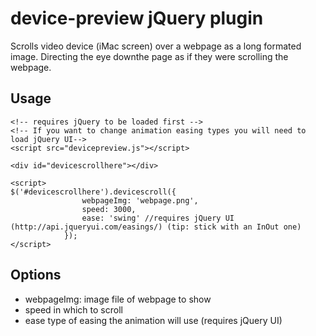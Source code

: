 device-preview jQuery plugin
===========================

Scrolls video device (iMac screen) over a webpage as a long formated image. Directing the eye downthe page as if they were scrolling the webpage.

## Usage

```
<!-- requires jQuery to be loaded first -->
<!-- If you want to change animation easing types you will need to load jQuery UI-->
<script src="devicepreview.js"></script>

<div id="devicescrollhere"></div>

<script>
$('#devicescrollhere').devicescroll({
				webpageImg: 'webpage.png',
				speed: 3000,
				ease: 'swing' //requires jQuery UI (http://api.jqueryui.com/easings/) (tip: stick with an InOut one)
			});
</script>
```

## Options

- webpageImg: image file of webpage to show
- speed in which to scroll
- ease type of easing the animation will use (requires jQuery UI)
